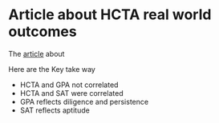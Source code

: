 # Article about HCTA real world outcomes

The [article] about 

Here are the Key take way

- HCTA and GPA not correlated
- HCTA and SAT were correlated
- GPA reflects diligence and persistence
- SAT reflects aptitude

[article]: https://doi.org/10.1016/j.tsc.2012.04.001
